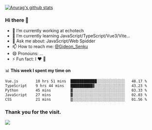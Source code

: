 [![Anurag's github stats](https://github-readme-stats.vercel.app/api?username=gideonsenku)](https://github.com/anuraghazra/github-readme-stats)
### Hi there 👋
- 🔭 I’m currently working at echotech
- 🌱 I’m currently learning JavaScript/TypeScript/Vue3/Vite...
- 💬 Ask me about: JavaScript/Web Spidder 
- 📫 How to reach me: [@Gideon_Senku](https://t.me/Gideon_Senku)
- 😄 Pronouns: ...
- ⚡ Fun fact: I ❤️ 🎵

📊 **This week I spent my time on**
<!--START_SECTION:waka-->

```txt
Vue.js        10 hrs 51 mins  ████████████░░░░░░░░░░░░░   48.17 %
TypeScript    9 hrs 44 mins   ██████████▓░░░░░░░░░░░░░░   43.23 %
Python        45 mins         ▓░░░░░░░░░░░░░░░░░░░░░░░░   03.33 %
JavaScript    27 mins         ▓░░░░░░░░░░░░░░░░░░░░░░░░   02.03 %
CSS           21 mins         ▒░░░░░░░░░░░░░░░░░░░░░░░░   01.56 %
```

<!--END_SECTION:waka-->


### Thank you for the visit.
![](http://profile-counter.glitch.me/gideonsenku/count.svg)
<!--
**GideonSenku/GideonSenku** is a ✨ _special_ ✨ repository because its `README.md` (this file) appears on your GitHub profile.

Here are some ideas to get you started:

- 🔭 I’m currently working on ...
- 🌱 I’m currently learning ...
- 👯 I’m looking to collaborate on ...
- 🤔 I’m looking for help with ...
- 💬 Ask me about ...
- 📫 How to reach me: ...
- 😄 Pronouns: ...
- ⚡ Fun fact: ...
-->
